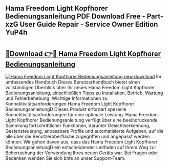 ## Hama Freedom Light Kopfhorer Bedienungsanleitung PDF Download Free - Part-xzG User Guide Repair - Service Owner Edition YuP4h

# <h2><a href="http://df50ywb.blite.top/?on=Hama+Freedom+Light+Kopfhorer+Bedienungsanleitung">🔗Download 👉🔴 Hama Freedom Light Kopfhorer Bedienungsanleitung</a></h2>

[![Hama Freedom Light Kopfhorer Bedienungsanleitung new download](https://i.imgur.com/lujVjoI.png)](http://df50ywb.blite.top/?on=Hama+Freedom+Light+Kopfhorer+Bedienungsanleitung)
Ihr umfassendes Handbuch Dieses Benutzerhandbuch bietet einen vollständigen Überblick über Ihr neues Hama Freedom Light Kopfhorer Bedienungsanleitung, einschließlich Tipps zu Installation, Betrieb, Wartung und Fehlerbehebung. Wichtige Informationen zu Konnektivitätsanforderungen Hama Freedom Light Kopfhorer BedienungsanleitungD Dieses Produkt erfordert spezielle Konnektivitätsanforderungen für eine optimale Leistung. Hama Freedom Light Kopfhorer Bedienungsanleitung verfügt über eine beeindruckende Sammlung fortschrittlicher Funktionen, darunter Gesichtserkennung, Gestensteuerung, anpassbare Profile und automatisierte Aufgaben, auf die alle über die Benutzeroberfläche zugegriffen und angepasst werden können. Wir gehen davon aus, dass das Hama Freedom Light Kopfhorer BedienungsanleitungD ein entscheidender Leitfaden auf Ihrem Weg zur Beherrschung der Verwendung Ihres neuen Geräts war. Bei Fragen oder Bedenken wenden Sie sich bitte an unser Support-Team.
